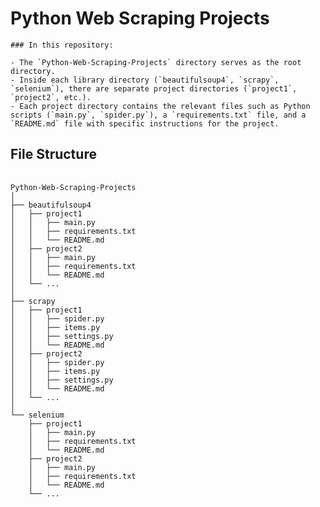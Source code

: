 <!DOCTYPE html>
<html>
<head>
  <title>Python Web Scraping Projects</title>
  <style>
    ul {
      list-style-type: none;
    }
    ul ul {
      margin-left: 20px;
    }
    ul li:before {
      content: "│";
      display: inline-block;
      margin-right: 5px;
      transform: scaleX(0.7);
    }
    ul li:last-child:before {
      content: "";
    }
    ul li.folder:before {
      content: "├──";
    }
    ul li.file:before {
      content: "└──";
    }
  </style>
</head>
<body>
  <h1>Python Web Scraping Projects</h1>
  
    ### In this repository:

    - The `Python-Web-Scraping-Projects` directory serves as the root directory.
    - Inside each library directory (`beautifulsoup4`, `scrapy`, `selenium`), there are separate project directories (`project1`, `project2`, etc.).
    - Each project directory contains the relevant files such as Python scripts (`main.py`, `spider.py`), a `requirements.txt` file, and a `README.md` file with specific instructions for the project.

  <h2>File Structure</h2>
  <pre>
    <code>
Python-Web-Scraping-Projects
│
├── beautifulsoup4
│   ├── project1
│   │   ├── main.py
│   │   ├── requirements.txt
│   │   └── README.md
│   ├── project2
│   │   ├── main.py
│   │   ├── requirements.txt
│   │   └── README.md
│   └── ...
│
├── scrapy
│   ├── project1
│   │   ├── spider.py
│   │   ├── items.py
│   │   ├── settings.py
│   │   └── README.md
│   ├── project2
│   │   ├── spider.py
│   │   ├── items.py
│   │   ├── settings.py
│   │   └── README.md
│   └── ...
│
└── selenium
    ├── project1
    │   ├── main.py
    │   ├── requirements.txt
    │   └── README.md
    ├── project2
    │   ├── main.py
    │   ├── requirements.txt
    │   └── README.md
    └── ...
    </code>
  </pre>
</body>
</html>
